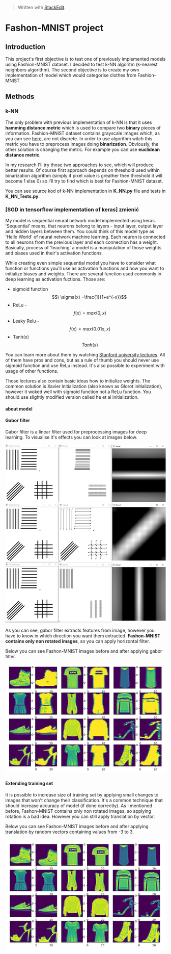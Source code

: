 


> Written with [StackEdit](https://stackedit.io/).
# Fashon-MNIST project
## Introduction
This project's first objective is to test one of previously implemented models using Fashion-MNIST dataset. I decided to test k-NN algoritm (k-nearest neighbors algorithm).
The second objective is to create my own implementation of model which would categorise clothes from Fashion-MNIST.

## Methods
### k-NN
The only problem with previous implementation of k-NN is that it uses **hamming distance metric** which is used to compare two **binary** pieces of information. Fashion-MNIST dataset contains grayscale images which, as you can see [here](https://github.com/zalandoresearch/fashion-mnist), are not discrete. In order to use algorithm witch this metric you have to preprocess images doing **binarization**. Obviously, the other solution is changing the metric. For example you can use **euclidean distance metric**.

In my research I'll try those two approaches to see, which will produce better results. Of course first approach depends on threshold used within binarization algorithm (simply if pixel value is greather then threshold it will become 1 else 0) so I'll try to find which is best for Fashion-MNIST dataset.

You can see source kod of k-NN implementation in **K_NN.py** file and tests in **K_NN_Tests.py**.
### [SGD in tensorflow implementation of keras] zmienić
My model is sequential neural network model implemented using keras. 'Sequential' means, that neurons belong to layers - input layer, output layer and hidden layers between them. You could think of this model type as 'Hello World' of neural network machine learning. Each neuron is connected to all neurons from the previous layer and each connection has a weight. Basically, process of 'teaching' a model is a manipulation of those weights and biases used in their's activation functions.

While creating even simple sequential model you have to consider what function or functions you'll use as activation functions and how you want to initialize biases and weights. There are several function used commonly in deep learning as activation fuctions. Those are:

 - sigmoid function 
$$\ \sigma(x) =\frac{1}{1+e^{-x}}$$
 - ReLu - 
$$\ f(x) = max(0,x)$$
 - Leaky Relu - 
$$\ f(x) =max(0.01x,x)$$
 - Tanh(x) 
$$\ Tanh(x)$$

You can learn more about them by watching [Stanford university lectures](https://www.youtube.com/watch?v=wEoyxE0GP2M&list=PL3FW7Lu3i5JvHM8ljYj-zLfQRF3EO8sYv&index=6).
All of them have pros and cons, but as a rule of thumb you should never use sigmoid function and use ReLu instead. It's also possible to experiment with usage of other functions.

Those lectures also contain basic ideas how to initialize weights. The common solution is Xavier initialization (also known as Glorot initialization), however it woked well with sigmoid function not a ReLu function. You should use slightly modified version called he et al initialization.

#### about model
#### Gabor filter
Gabor filter is a linear filter used for preprocessing images for deep learning. To visualise it's effects you can look at images below.

![](/data/images/gabor_filter_1.png)
![](/data/images/gabor_filter_2.png)
![](/data/images/gabor_filter_3.png)

As you can see, gabor filter extracts features from image, however you have to know in which direction you want them extracted. **Fashon-MNIST contains only non rotated images**, so you can apply horizontal filter.

Below you can see Fashon-MNIST images before and after applying gabor filter.

![](/data/images/gabored_fashon_mnist.png)

#### Extending training set
It is possible to increase size of training set by applying small changes to images that won't change their classification. It's a common technique that should increase accuracy of model (if done correctly). As I mentioned before, Fashon-MNIST contains only non rotated images, so applying rotation is a bad idea. However you can still apply translation by vector.

Below you can see Fashon-MNIST images before and after applying translation by random vectors containing values from -3 to 3.

![](/data/images/translated_fashon_mnist.png)
